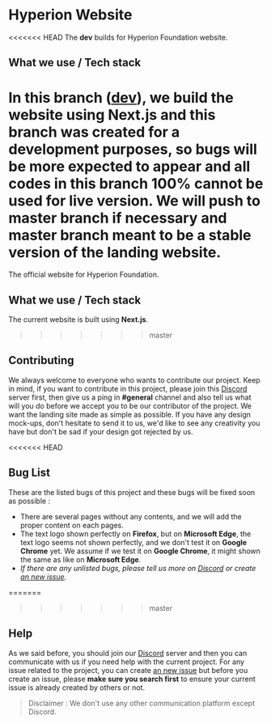 # Hyperion Website
<<<<<<< HEAD
The **dev** builds for Hyperion Foundation website.

## What we use / Tech stack
In this branch ([dev](https://github.com/hyperion-foundation/landing/tree/dev)), we build the website using **Next.js** and this branch was created for a development purposes, so bugs will be more expected to appear and all codes in this branch 100% cannot be used for live version. We will push to **master** branch if necessary and **master** branch meant to be a stable version of the landing website.
=======
The official website for Hyperion Foundation.

## What we use / Tech stack
The current website is built using **Next.js**.
>>>>>>> master

## Contributing
We always welcome to everyone who wants to contribute our project. Keep in mind, if you want to contribute in this project, please join this [Discord](https://discord.gg/B6dSRjs) server first, then give us a ping in **#general** channel and also tell us what will you do before we accept you to be our contributor of the project. We want the landing site made as simple as possible. If you have any design mock-ups, don't hesitate to send it to us, we'd like to see any creativity you have but don't be sad if your design got rejected by us.

<<<<<<< HEAD
## Bug List
These are the listed bugs of this project and these bugs will be fixed soon as possible :
- There are several pages without any contents, and we will add the proper content on each pages.
- The text logo shown perfectly on **Firefox**, but on **Microsoft Edge**, the text logo seems not shown perfectly, and we don't test it on **Google Chrome** yet. We assume if we test it on **Google Chrome**, it might shown the same as like on **Microsoft Edge**.
- *If there are any unlisted bugs, please tell us more on [Discord](https://discord.gg/B6dSRjs) or create [an new issue](https://github.com/hyperion-foundation/landing/issues).*

=======
>>>>>>> master
## Help
As we said before, you should join our [Discord](https://discord.gg/B6dSRjs) server and then you can communicate with us if you need help with the current project. For any issue related to the project, you can create [an new issue](https://github.com/hyperion-foundation/landing/issues) but before you create an issue, please **make sure you search first** to ensure your current issue is already created by others or not.
> Disclaimer : We don't use any other communication platform except Discord.
